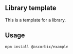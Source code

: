 ## Library template

This is a template for a library.

## Usage

```shell
npm install @ascorbic/example
```
